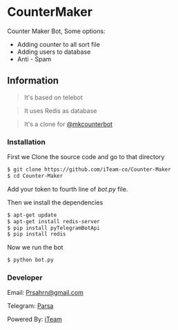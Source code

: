 # CounterMaker
Counter Maker Bot, Some options:

  - Adding counter to all sort file
  - Adding users to database
  - Anti - Spam

## Information

> It's based on telebot

> It uses Redis as database

> It's a clone for [@mkcounterbot](http://telegram.me/mkcounterbot)


### Installation

First we Clone the source code and go to that directory

```sh
$ git clone https://github.com/iTeam-co/Counter-Maker
$ cd Counter-Maker
```
Add your token to fourth line of *bot.py* file.

Then we install the dependencies

```sh
$ apt-get update
$ apt-get install redis-server
$ pip install pyTelegramBotApi
$ pip install redis
```
Now we run the bot

```sh
$ python bot.py
```

### Developer

Email: Prsahrn@gmail.com

Telegram: [Parsa](http://telegram.me/prsahrn)

Powered By: [iTeam](http://telegram.me/iteam_en)
